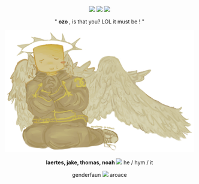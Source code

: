 <p align= "center"> <img src= "https://64.media.tumblr.com/f599c91970e350ed015c9787a6995370/254aa231130777ad-7e/s75x75_c1/91f29d1fb959c52dec0e4e75cc9aea771876b9c8.gif" width= 25> <img src="https://komarev.com/ghpvc/?username=FILTH-CO&color=yellow&label=sundowners"> <img src= "https://64.media.tumblr.com/e816f941d78942518f5359497865941e/254aa231130777ad-83/s75x75_c1/5defaa3056b3e4591c9d23cbae91266225da6e06.gif" width= 25> </p>

<p align= "center"> " <b> ozo </b>, is that you? LOL it must be ! "

<p align= "center"> <img src="https://github.com/FILTH-CO/FILTH-CO/blob/d425f8e46796df530bb48d62596d4597737378ae/Untitled578_20250529184531.png"> </p>

<p align= "center"> <b> laertes, jake, thomas, noah </b> <img src= "https://64.media.tumblr.com/c4677cd2739662e650b9b54a730631d1/254aa231130777ad-e0/s75x75_c1/f7a44f69a1b486ba91f64b1c4681bd195e89a09b.gif" width= 20> he / hym / it </p>
<p align= "center"> genderfaun <img src= "https://64.media.tumblr.com/95479d13d3ece4df8be483af0e2c66a4/254aa231130777ad-75/s75x75_c1/98f469d1fae6c2987127196cb5f5ef56d910be32.gif" width= 20> aroace </p>

